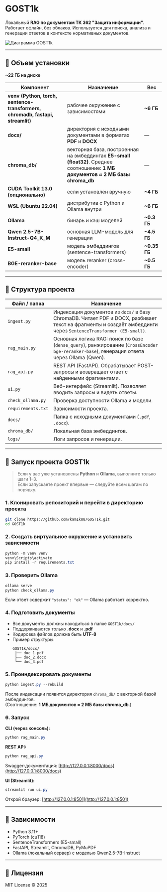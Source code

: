 # GOST1k

Локальный **RAG по документам ТК 362 "Защита информации"**.  
Работает офлайн, без облаков. Используется для поиска, анализа и генерации ответов в контексте нормативных документов.

![Диаграмма GOST1k](https://github.com/user-attachments/assets/4889c6d4-6a4f-424a-be4b-5e4973767d95)

---

## 💾 Объем установки

**~22 ГБ на диске**

| Компонент                                                                     | Назначение                                                                                                                        | Вес          |
| ----------------------------------------------------------------------------- | --------------------------------------------------------------------------------------------------------------------------------- | ------------ |
| **venv (Python, torch, sentence-transformers, chromadb, fastapi, streamlit)** | рабочее окружение с зависимостями                                                                                                 | **~6 ГБ**    |
| **docs/**                                                                     | директория с исходными документами в форматах **PDF** и **DOCX**                                                                  | —            |
| **chroma_db/**                                                                | векторная база, построенная на эмбеддингах **E5-small (float32)**. Среднее соотношение: **1 МБ документов ≈ 2 МБ базы chroma_db** | —            |
| **CUDA Toolkit 13.0 (опционально)**                                           | если установлен вручную                                                                                                           | **~4 ГБ**    |
| **WSL (Ubuntu 22.04)**                                                        | дистрибутив с Python и Ollama внутри                                                                                              | **~6 ГБ**    |
| **Ollama**                                                                    | бинарь и кэш моделей                                                                                                              | **~0.3 ГБ**  |
| **Qwen 2.5-7B-Instruct-Q4_K_M**                                               | основная LLM-модель для генерации                                                                                                 | **~4.5 ГБ**  |
| **E5-small**                                                                  | модель эмбеддингов (sentence-transformers)                                                                                        | **~0.35 ГБ** |
| **BGE-reranker-base**                                                         | модель reranker (cross-encoder)                                                                                                   | **~0.5 ГБ**  |

---

## 📁 Структура проекта

| Файл / папка | Назначение |
|---------------|-------------|
| `ingest.py` | Индексация документов из `docs/` в базу ChromaDB. Читает PDF и DOCX, разбивает текст на фрагменты и создаёт эмбеддинги через `SentenceTransformer (E5-small)`. |
| `rag_main.py` | Основная логика RAG: поиск по базе (`dense_query`), ранжирование (`CrossEncoder bge-reranker-base`), генерация ответа через Ollama (Qwen). |
| `rag_api.py` | REST API (FastAPI). Обрабатывает POST-запросы и возвращает ответ с найденными фрагментами. |
| `ui.py` | Веб-интерфейс (Streamlit). Позволяет вводить запросы и видеть ответы. |
| `check_ollama.py` | Проверка доступности Ollama и модели. |
| `requirements.txt` | Зависимости проекта. |
| `docs/` | Папка с исходными документами (`.pdf`, `.docx`). |
| `chroma_db/` | Локальная база эмбеддингов. |
| `logs/` | Логи запросов и генерации. |

---

## 🚀 Запуск проекта GOST1k

> Если у вас уже установлены **Python** и **Ollama**, выполните только шаги 1–3.  
> Если запускаете проект впервые — следуйте всем шагам по порядку.

### 1. Клонировать репозиторий и перейти в директорию проекта
```bash
git clone https://github.com/kam1k88/GOST1k.git
cd GOST1k
```

### 2. Создать виртуальное окружение и установить зависимости
```powershell
python -m venv venv
venv\Scripts\activate
pip install -r requirements.txt
```

### 3. Проверить Ollama
```powershell
ollama serve
python check_ollama.py
```
Если ответ содержит `"status": "ok"` — Ollama работает корректно.

### 4. Подготовить документы
- Все документы должны находиться в папке `GOST1k/docs/`
- Поддерживаются только **.docx** и **.pdf**
- Кодировка файлов должна быть **UTF-8**
- Пример структуры:
  ```
  GOST1k/docs/
   ├── doc_1.pdf
   ├── doc_2.docx
   └── doc_3.pdf
  ```

### 5. Проиндексировать документы
```powershell
python ingest.py --rebuild
```
После индексации появится директория `chroma_db/` с векторной базой эмбеддингов.  
(Соотношение: **1 МБ документов ≈ 2 МБ базы chroma_db**.)

### 6. Запуск

**CLI (через консоль):**
```powershell
python rag_main.py
```

**REST API:**
```powershell
python rag_api.py
```
Swagger-документация: [http://127.0.0.1:8000/docs](http://127.0.0.1:8000/docs)

**UI (Streamlit):**
```powershell
streamlit run ui.py
```
Открой браузер: [http://127.0.0.1:8501](http://127.0.0.1:8501)

---

## 🧠 Зависимости

- Python 3.11+
- PyTorch (cu118)
- SentenceTransformers (E5-small)
- FastAPI, Streamlit, ChromaDB, PyMuPDF
- Ollama (локальный сервер) с моделью Qwen2.5-7B-Instruct

---

## 📜 Лицензия
MIT License © 2025

